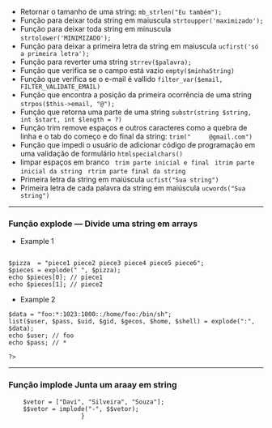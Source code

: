 * Retornar o tamanho de uma string: ``` mb_strlen("Eu também");  ```
* Função para deixar toda string em maiuscula ``` strtoupper('maximizado');   ```
* Função para deixar toda string em minuscula ``` strtolower('MINIMIZADO'); ```
* Função para deixar a primeira letra da string em maiuscula ``` ucfirst('só a primeira letra'); ```
* Função para reverter uma string ```strrev($palavra); ```
* Função que verifica se o campo está vazio ``` empty($minhaString) ```
* Função que verifica se o e-mail é vallido ``` filter_var($email, FILTER_VALIDATE_EMAIL) ```
* Função que encontra a posição da primeira ocorrência de uma string ``` strpos($this->email, "@"); ```
* Função que retorna uma parte de uma string ``` substr(string $string, int $start, int $length = ?) ```
* Função trim remove espaços e outros caracteres como a quebra de linha e o tab do começo e do final da string: ``` trim("     @gmail.com") ```
* Função que impedi o usuário de adicionar código de programação em uma validação de formulário ``` htmlspecialchars() ```
* limpar espaços em branco ``` trim parte inicial e final```  ``` itrim parte inicial da string```  ``` rtrim parte final da string```
* Primeira letra da string em maiúscula ``` ucfist("Sua string") ```
* Primeira letra de cada palavra da string em maiúscula ``` ucwords("Sua string") ```

<hr>

### Função explode — Divide uma string em arrays
* Example 1
```

$pizza  = "piece1 piece2 piece3 piece4 piece5 piece6";
$pieces = explode(" ", $pizza);
echo $pieces[0]; // piece1
echo $pieces[1]; // piece2

```
* Example 2
```
$data = "foo:*:1023:1000::/home/foo:/bin/sh";
list($user, $pass, $uid, $gid, $gecos, $home, $shell) = explode(":", $data);
echo $user; // foo
echo $pass; // *

?>
```

<hr>

### Função implode Junta um araay em string
```
    $vetor = ["Davi", "Silveira", "Souza"];
    $$vetor = implode("-", $$vetor);
                    }
```

